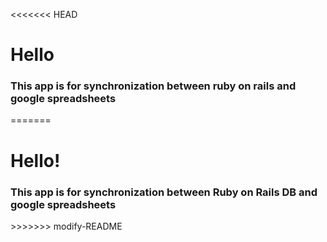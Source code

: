 <<<<<<< HEAD
<h1>Hello</h1>
<h3>This app is for synchronization between ruby on rails and google spreadsheets</h3>
=======
<h1>Hello!</h1>
<h3>This app is for synchronization between Ruby on Rails DB and google spreadsheets</h3>
>>>>>>> modify-README
